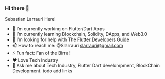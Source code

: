 ### Hi there 👋

Sebastian Larrauri Here! 

- 🔭 I’m currently working on Flutter/Dart Apps
- 🌱 I’m currently learning Blockchain, Solidity, DApps,  and Web3.0
- 🤔 I’m looking for help with The [Flutter Developers Guide](https://github.com/slarrauri/flutter-developers-guide)
- 📫 How to reach me: @Slarrauri slarrauri@gmail.com
- ⚡ Fun fact: Fan of the Birra! 
- ❤️ Love Tech Industry
- 💬 Ask me about Tech Industry, Flutter Dart develompment, BlockChain Development. 
todo add links
<!--
**slarrauri/slarrauri** is a ✨ _special_ ✨ repository because its `README.md` (this file) appears on your GitHub profile.

Here are some ideas to get you started:

- 👯 I’m looking to collaborate on the development of 
- 😄 Pronouns: He/Him/His/They

TODO: 
  - Add PDF download in CV Section 



-->
